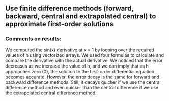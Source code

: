 ## Use finite difference methods (forward, backward, central and extrapolated central) to approximate first-order solutions
### Comments on results:
We computed the sin(x) derivative at x = 1 by looping over the required values of h using vectorized arrays. We used four formulas to calculate and compare the derivative with the actual derivative. We noticed that the error decreases as we increase the value of h, and we can imply that as h approaches zero (0), the solution to the first-order differential equation becomes accurate. However, the error decay is the same for forward and backward difference methods. Still, it decays quicker if we use the central difference method and even quicker than the central difference if we use the extrapolated central difference method.
